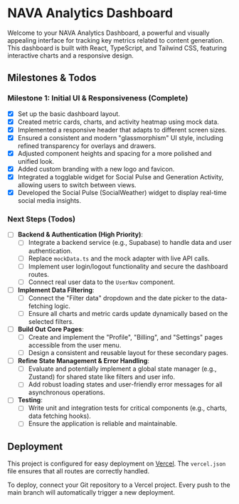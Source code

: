 # NAVA Analytics Dashboard

Welcome to your NAVA Analytics Dashboard, a powerful and visually appealing interface for tracking key metrics related to content generation. This dashboard is built with React, TypeScript, and Tailwind CSS, featuring interactive charts and a responsive design.

## Milestones & Todos

### Milestone 1: Initial UI & Responsiveness (Complete)
- [x] Set up the basic dashboard layout.
- [x] Created metric cards, charts, and activity heatmap using mock data.
- [x] Implemented a responsive header that adapts to different screen sizes.
- [x] Ensured a consistent and modern "glassmorphism" UI style, including refined transparency for overlays and drawers.
- [x] Adjusted component heights and spacing for a more polished and unified look.
- [x] Added custom branding with a new logo and favicon.
- [x] Integrated a togglable widget for Social Pulse and Generation Activity, allowing users to switch between views.
- [x] Developed the Social Pulse (SocialWeather) widget to display real-time social media insights.

### Next Steps (Todos)
- [ ] **Backend & Authentication (High Priority)**:
    - [ ] Integrate a backend service (e.g., Supabase) to handle data and user authentication.
    - [ ] Replace `mockData.ts` and the mock adapter with live API calls.
    - [ ] Implement user login/logout functionality and secure the dashboard routes.
    - [ ] Connect real user data to the `UserNav` component.
- [ ] **Implement Data Filtering**:
    - [ ] Connect the "Filter data" dropdown and the date picker to the data-fetching logic.
    - [ ] Ensure all charts and metric cards update dynamically based on the selected filters.
- [ ] **Build Out Core Pages**:
    - [ ] Create and implement the "Profile", "Billing", and "Settings" pages accessible from the user menu.
    - [ ] Design a consistent and reusable layout for these secondary pages.
- [ ] **Refine State Management & Error Handling**:
    - [ ] Evaluate and potentially implement a global state manager (e.g., Zustand) for shared state like filters and user info.
    - [ ] Add robust loading states and user-friendly error messages for all asynchronous operations.
- [ ] **Testing**:
    - [ ] Write unit and integration tests for critical components (e.g., charts, data fetching hooks).
    - [ ] Ensure the application is reliable and maintainable.

## Deployment

This project is configured for easy deployment on [Vercel](https://vercel.com/). The `vercel.json` file ensures that all routes are correctly handled.

To deploy, connect your Git repository to a Vercel project. Every push to the main branch will automatically trigger a new deployment.